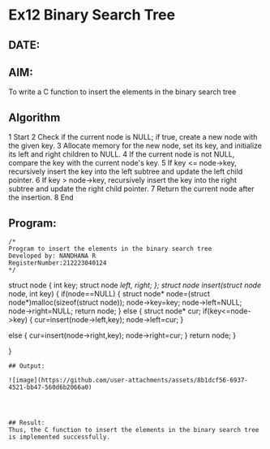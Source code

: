 # Ex12 Binary Search Tree
## DATE:
## AIM:
To write a C function to insert the elements in the binary search tree

## Algorithm
1 Start
2 Check if the current node is NULL; if true, create a new node with the given key.
3 Allocate memory for the new node, set its key, and initialize its left and right children to NULL.
4 If the current node is not NULL, compare the key with the current node's key.
5 If key <= node->key, recursively insert the key into the left subtree and update the left child pointer.
6 If key > node->key, recursively insert the key into the right subtree and update the right child pointer.
7 Return the current node after the insertion.
8 End
## Program:
```
/*
Program to insert the elements in the binary search tree
Developed by: NANDHANA R
RegisterNumber:212223040124  
*/
```
struct node { 
int key; 
struct node *left, *right; 
}; 
struct node* insert(struct node* node, int key) 
{ 
if(node==NULL) 
{ 
struct node* node=(struct node*)malloc(sizeof(struct node)); 
node->key=key; 
node->left=NULL; 
node->right=NULL; 
return node; 
} 
else 
{ 
struct node* cur; 
if(key<=node->key) 
{ 
cur=insert(node->left,key); 
node->left=cur; 
} 
  
  
else 
{ 
cur=insert(node->right,key); 
node->right=cur; 
} 
return node; 
} 
 
} 
```
## Output:

![image](https://github.com/user-attachments/assets/8b1dcf56-6937-4521-bb47-560d6b2066a0)




## Result:
Thus, the C function to insert the elements in the binary search tree is implemented successfully.
